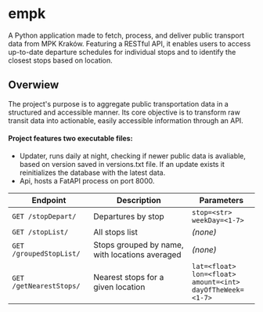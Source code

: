 # empk
A Python application made to fetch, process, and deliver public transport data from MPK Kraków. Featuring a RESTful API, it enables users to access up-to-date departure schedules for individual stops and to identify the closest stops based on location.

## Overwiew 
The project's purpose is to aggregate public transportation data in a structured and accessible manner. Its core objective is to transform raw transit data into actionable, easily accessible information through an API.

#### Project features two executable files:
- Updater, runs daily at night, checking if newer public data is avaliable, based on version saved in versions.txt file. If an update exists it reinitializes the database with the latest data.
- Api, hosts a FatAPI process on port 8000.

| Endpoint                | Description                  | Parameters                                                                   |
| ----------------------- | ---------------------------- | ---------------------------------------------------------------------------- |
| `GET /stopDepart/`      | Departures by stop           | `stop=<str>`<br>`weekDay=<1-7>`                                            |
| `GET /stopList/`        | All stops list             | *(none)*                                                                     |
| `GET /groupedStopList/` | Stops grouped by name, with locations averaged | *(none)*                                                                     |
| `GET /getNearestStops/` | Nearest stops for a given location      | `lat=<float>`<br>`lon=<float>`<br>`amount=<int>`<br>`dayOfTheWeek=<1-7>` |
